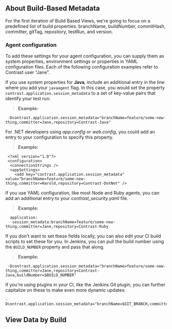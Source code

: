 <!--
title: "Build-Based View"
description: "How to track applications' vulnerabilities by build"
tags: "user UI applications metadata build view vulnerabilities"
-->

## About Build-Based Metadata

For the first iteration of Build Based Views, we're going to focus on a predefined list of build properties: branchName, buildNumber, commitHash, committer, gitTag, repository, testRun, and version.

### Agent configuration 

To add these settings for your agent configuration, you can supply them as system properties, environment settings or properties in YAML configuration files. Each of the following configuration examples refer to Contrast user "Jane".
 
If you use system properties for **Java**, include an additional entry in the line where you add your `javaagent` flag. In this case, you would set the property `contrast.application.session_metadata` to a set of key-value pairs that identify your test run. 

>**Example:** 
 ```
  -Dcontrast.application.session_metadata="branchName=feature/some-new-thing,committer=Jane,repository=Contrast-Java"
 ```
 
For .NET developers using *app.config* or *web.config*, you could add an entry to your configuration to specify this property. 

>**Example:** 
 ```
  <?xml version="1.0"?>
  <configuration>
   <connectionStrings />
   <appSettings>
     <add key="contrast.application.session_metadata" value="branchName=feature/some-new-thing,committer=Harold,repository=Contrast-DotNet" />
 ```
 
If you use YAML configuration, like most Node and Ruby agents, you can add an additional entry to your *contrast_security.yaml* file. 

>**Example:**
 ```
   application:
    session_metadata:branchName=feature/some-new-thing,committer=Jane,repository=Contrast-Ruby
 ```
 
If you don't want to set these fields locally, you can also edit your CI build scripts to set these for you. In Jenkins, you can pull the build number using the `BUILD_NUMBER` property and pass that along. 

> **Example:**
 ```
  -Dcontrast.application.session_metadata="branchName=feature/some-new-thing,committer=Jane,repository=Contrast-Java,buildNumber=$BUILD_NUMBER"
 ```

If you're using plugins in your CI, like the Jenkins Git plugin, you can further capitalize on these to make even more dynamic updates: 

```
-Dcontrast.application.session_metadata="branchName=$GIT_BRANCH,committer=$GIT_COMMITTER_NAME,commitHash=$GIT_COMMIT_HASH,repository=$GIT_URL,buildNumber=$BUILD_NUMBER"
```

## View Data by Build


